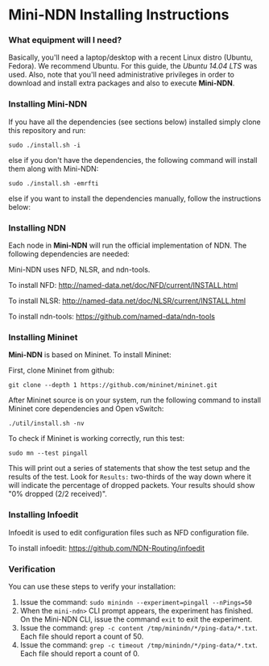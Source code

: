 Mini-NDN Installing Instructions
================================

### What equipment will I need?

Basically, you'll need a laptop/desktop with a recent Linux distro (Ubuntu, Fedora).
We recommend Ubuntu. For this guide, the _Ubuntu 14.04 LTS_ was used.
Also, note that you'll need administrative privileges in order to download and install
extra packages and also to execute **Mini-NDN**.

### Installing **Mini-NDN**

If you have all the dependencies (see sections below) installed simply clone this repository and run:

    sudo ./install.sh -i

else if you don't have the dependencies, the following command will install them along with Mini-NDN:

    sudo ./install.sh -emrfti

else if you want to install the dependencies manually, follow the instructions below:

### Installing NDN

Each node in **Mini-NDN** will run the official implementation of NDN. The following dependencies are needed:

Mini-NDN uses NFD, NLSR, and ndn-tools.

To install NFD:
http://named-data.net/doc/NFD/current/INSTALL.html

To install NLSR:
http://named-data.net/doc/NLSR/current/INSTALL.html

To install ndn-tools:
https://github.com/named-data/ndn-tools

### Installing Mininet

**Mini-NDN** is based on Mininet. To install Mininet:

First, clone Mininet from github:

    git clone --depth 1 https://github.com/mininet/mininet.git

After Mininet source is on your system, run the following command to install
Mininet core dependencies and Open vSwitch:

    ./util/install.sh -nv

To check if Mininet is working correctly, run this test:

    sudo mn --test pingall

This will print out a series of statements that show the test setup and the results of the test. Look
for `Results:` two-thirds of the way down where it will indicate the percentage of dropped packets.
Your results should show "0% dropped (2/2 received)".

### Installing Infoedit

Infoedit is used to edit configuration files such as NFD configuration file.

To install infoedit:
https://github.com/NDN-Routing/infoedit

### Verification

You can use these steps to verify your installation:

1. Issue the command: `sudo minindn --experiment=pingall --nPings=50`
2. When the `mini-ndn>` CLI prompt appears, the experiment has finished. On the Mini-NDN CLI, issue the command `exit` to exit the experiment.
3. Issue the command: `grep -c content /tmp/minindn/*/ping-data/*.txt`. Each file should report a count of 50.
4. Issue the command: `grep -c timeout /tmp/minindn/*/ping-data/*.txt`. Each file should report a count of 0.
